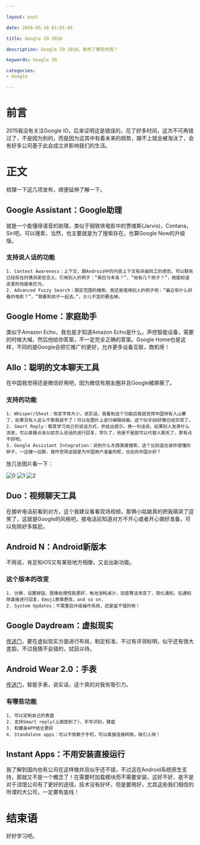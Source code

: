 ```yaml
---

layout: post

date: 2016-05-18 01:01:01

title: Google IO 2016

description: Google IO 2016，发布了哪些东西？

keywords: Google IO

categories:
- Google

---
```


# 前言

2015我没有关注Google IO，后来证明这是错误的，花了好多时间，这次不可再错过了，不是因为别的，而是因为这其中有着未来的趋势，跟不上就会被淘汰了，会有好多公司基于此会成立并影响我们的生活。

# 正文

梳理一下这几项发布，顺便延伸了解一下。

## Google Assistant：Google助理

就是一个能懂得语音的助理，类似于钢铁侠电影中的贾维斯(Jarvis)，Contana，Siri吧。可以搜索，当然，也主要就是为了搜索存在。也算Google Now的升级版。

### 支持说人话的功能

    1. Context Awareness：上下文，跟Android中的内容上下文有异曲同工的感觉。可以联系已经存在的猜测某些含义。引用别人的例子：“奥巴马多高？”，“他有几个孩子？”，她能知道这里的他是奥巴马。
    2. Advanced Fuzzy Search：限定范围的搜索。我还是借用别人的例子吧：“最近有什么好看的电影？”，“我要和孩子一起去。”，少儿不宜的要去掉。
    
## Google Home：家庭助手

类似于Amazon Echo，我也是才知道Amazon Echo是什么，声控智能设备，需要的时候大喊，然后他给你答案，不一定完全正确的答案。Google Home也是这样，不同的是Google会把它推广的更好，允许更多设备互联，商机呀！

## Allo：聪明的文本聊天工具

在中国我觉得还是微信好用吧，因为微信有朋友圈并且Google被屏蔽了。

### 支持的功能

    1. Whisper/Shout：改变字体大小，说实话，我看到这个功能后我就觉得中国快有人山寨了，如果没有人这么干那我就干了！可以在图片上进行编辑绘画。这个似乎QQ好像已经实现了。
    2. Smart Reply：极其学习自己的说话方式，并给出提示。换一句话说，如果别人发来什么消息，可以直接点击以前怎么说话的进行回复，学久了，他是不是就可以代替人聊天了，那有点不好吧。
    3. Google Assistant Integration：说到什么东西直接搜索，这个比较适合装作很懂的样子，一边搜一边聊，我咋觉得这就是为中国用户准备的呢，也在向中国示好？
    
放几张图片看一下：

![0](/others/pictures/Allo0.gif)
![1](/others/pictures/Allo1.gif)
![2](/others/pictures/Allo2.gif)

## Duo：视频聊天工具

在接听电话前看到对方，这个我建议看看现场视频，那俩小姑娘真的把我萌哭了逗笑了，这就是Google的风格吧。接电话前知道对方不开心或者开心做好准备，可以免除好多尴尬。

## Android N：Android新版本

不用说，肯定和iOS又有某些地方相像，又会出新功能。

### 这个版本的改变

    1. 分屏，设置按钮，图像处理性能更好，电池消耗减少，加密算法改变了，简化通知，在通知除直接进行回复，Emoji表情更改，and so on.
    2. System Updates：不需重启升级操作系统，还是蛮不错的呀！
    
## Google Daydream：虚拟现实

[传送门](https://vr.google.com/daydream/)，要在虚拟现实方面进行布局，制定标准，不过有评测标明，似乎还有很大差距，不过我猜不会错的，拭目以待。

## Android Wear 2.0：手表

[传送门](http://android-developers.blogspot.com/2016/05/android-wear-20-developer-preview.html)，智能手表，说实话，这个真的对我有吸引力。

### 有哪些功能

    1. 可以定制自己的表盘
    2. 支持Smart reply(上面提到了)，手写识别，键盘
    3. 和健身APP结合更好
    4. Standalone apps：可以不依赖于手机，可以直接连接网络，吸引人呀！
    
## Instant Apps：不用安装直接运行

我了解到国内也有公司在这样做并且似乎还不错，不过这在Android系统原生支持，那就又不是一个概念了！在需要时加载模块而不需要安装，这好不好，是不是对于流氓公司有了更好的途径。技术没有好坏，但是要用好，尤其这些我们相信的所谓的大公司，一定要有底线！

# 结束语

好好学习吧。